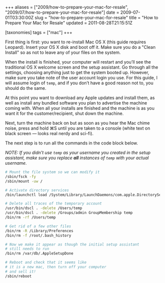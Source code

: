 +++
aliases = ["2009/how-to-prepare-your-mac-for-resale", "2009/07/how-to-prepare-your-mac-for-resale"]
date = 2009-07-01T03:30:00Z
slug = "how-to-prepare-your-mac-for-resale"
title = "How to Prepare Your Mac for Resale"
updated = 2011-08-28T21:15:51Z

[taxonomies]
tags = ["mac"]
+++

First thing is first: you want to re-install Mac OS X (this guide requires Leopard). Insert your OS X disk and boot off
it. Make sure you do a "Clean Install" so as not to leave any of your files on the system.

When the install is finished, your computer will restart and you’ll see the traditional OS X welcome screen and the
setup assistant. Go through all the settings, choosing anything just to get the system booted up.  However, make sure
you take note of the user account login you use. For this guide, I will assume login of `temp`, and if you don’t have a
good reason not to, you should do the same.

At this point you want to download any Apple updates and install them, as well as install any bundled software you plan
to advertise the machine coming with. When all your installs are finished and the machine is as you want it for the
customer/recipient, shut down the machine.

Next, turn the machine back on but as soon as you hear the Mac chime noise, press and hold ⌘S until you are taken to a
console (white text on black screen — looks real nerdy and sci-fi).

The next step is to run all the commands in the code block below.

_NOTE: If you didn’t use `temp` as your username you created in the setup assistant, make sure you replace **all**
instances of `temp` with your actual username._

``` bash
# Mount the file system so we can modify it
/sbin/fsck -fy
/sbin/mount -uw /

# Activate directory services
/bin/launchctl load /System/Library/LaunchDaemons/com.apple.DirectoryServices.plist &

# Delete all traces of the temporary account
/usr/bin/dscl . -delete /Users/temp
/usr/bin/dscl . -delete /Groups/admin GroupMembership temp
/bin/rm -rf /Users/temp

# Get rid of a few other files
/bin/rm -R /Library/Preferences
/bin/rm -f /root/.bash_history

# Now we make it appear as though the initial setup assistant
# still needs to run
/bin/rm /var/db/.AppleSetupDone

# Reboot and check that it seems like
# it is a new mac, then turn off your computer
# and sell it!
/sbin/reboot
```

